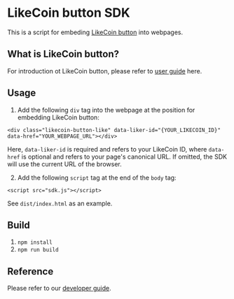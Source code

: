 # LikeCoin button SDK

This is a script for embeding [LikeCoin button](https://like.co/in/creator) into webpages.

## What is LikeCoin button?
For introduction ot LikeCoin button, please refer to [user guide](https://docs.like.co/user-guide/likecoin-button) here.

## Usage

1. Add the following `div` tag into the webpage at the position for embedding LikeCoin button:

`<div class="likecoin-button-like" data-liker-id="{YOUR_LIKECOIN_ID}" data-href="YOUR_WEBPAGE_URL"></div>`

Here, `data-liker-id` is required and refers to your LikeCoin ID, where `data-href` is optional and refers to your page's canonical URL. If omitted, the SDK will use the current URL of the browser.

2. Add the following `script` tag at the end of the `body` tag:

`<script src="sdk.js"></script>`

See `dist/index.html` as an example.

## Build

1. `npm install`
2. `npm run build`

## Reference
Please refer to our [developer guide](https://docs.like.co/developer/likecoin-button).
